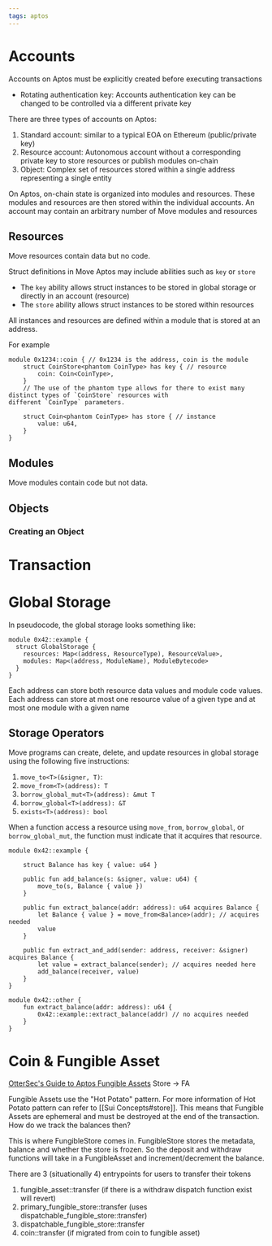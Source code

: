 ```yaml
---
tags: aptos
---
```

# Accounts
Accounts on Aptos must be explicitly created before executing transactions
- Rotating authentication key: Accounts authentication key can be changed to be controlled via a different private key

There are three types of accounts on Aptos:
1. Standard account: similar to a typical EOA on Ethereum (public/private key)
2. Resource account: Autonomous account without a corresponding private key to store resources or publish modules on-chain
3. Object: Complex set of resources stored within a single address representing a single entity

On Aptos, on-chain state is organized into modules and resources. These modules and resources are then stored within the individual accounts. An account may contain an arbitrary number of Move modules and resources
## Resources
Move resources contain data but no code.

Struct definitions in Move Aptos may include abilities such as `key` or `store`
- The `key` ability allows struct instances to be stored in global storage or directly in an account (resource)
- The `store` ability allows struct instances to be stored within resources

All instances and resources are defined within a module that is stored at an address.

For example
```
module 0x1234::coin { // 0x1234 is the address, coin is the module
    struct CoinStore<phantom CoinType> has key { // resource
        coin: Coin<CoinType>,
    }
	// The use of the phantom type allows for there to exist many distinct types of `CoinStore` resources with different `CoinType` parameters.
 
    struct Coin<phantom CoinType> has store { // instance
	    value: u64,
	}
}
```
## Modules
Move modules contain code but not data. 
## Objects
### Creating an Object

# Transaction


# Global Storage
In pseudocode, the global storage looks something like:
```
module 0x42::example {
  struct GlobalStorage {
    resources: Map<(address, ResourceType), ResourceValue>,
    modules: Map<(address, ModuleName), ModuleBytecode>
  }
}
```
Each address can store both resource data values and module code values. Each address can store at most one resource value of a given type and at most one module with a given name
## Storage Operators
Move programs can create, delete, and update resources in global storage using the following five instructions:
1. `move_to<T>(&signer, T)`: 
2. `move_from<T>(address): T`
3. `borrow_global_mut<T>(address): &mut T`
4. `borrow_global<T>(address): &T`
5. `exists<T>(address): bool`

When a function access a resource using `move_from`, `borrow_global`, or `borrow_global_mut`, the function must indicate that it acquires that resource.

```
module 0x42::example {
 
    struct Balance has key { value: u64 }
 
    public fun add_balance(s: &signer, value: u64) {
        move_to(s, Balance { value })
    }
 
    public fun extract_balance(addr: address): u64 acquires Balance {
        let Balance { value } = move_from<Balance>(addr); // acquires needed
        value
    }
 
    public fun extract_and_add(sender: address, receiver: &signer) acquires Balance {
        let value = extract_balance(sender); // acquires needed here
        add_balance(receiver, value)
    }
}
 
module 0x42::other {
    fun extract_balance(addr: address): u64 {
        0x42::example::extract_balance(addr) // no acquires needed
    }
}
```

# Coin & Fungible Asset
[OtterSec's Guide to Aptos Fungible Assets](https://osec.io/blog/2025-02-10-hitchhikers-guide-to-aptos-fungible-assets)
Store -> FA

Fungible Assets use the "Hot Potato" pattern. For more information of Hot Potato pattern can refer to [[Sui Concepts#store]]. This means that Fungible Assets are ephemeral and must be destroyed at the end of the transaction. How do we track the balances then? 

This is where FungibleStore comes in. FungibleStore stores the metadata, balance and whether the store is frozen. So the deposit and withdraw functions will take in a FungibleAsset and increment/decrement the balance.

There are 3 (situationally 4) entrypoints for users to transfer their tokens
1. fungible_asset::transfer (if there is a withdraw dispatch function exist will revert)
2. primary_fungible_store::transfer (uses dispatchable_fungible_store::transfer)
3. dispatchable_fungible_store::transfer
4. coin::transfer (if migrated from coin to fungible asset)